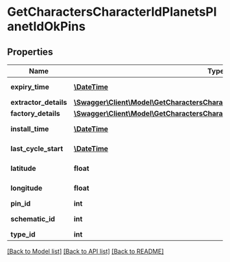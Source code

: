 # GetCharactersCharacterIdPlanetsPlanetIdOkPins

## Properties
Name | Type | Description | Notes
------------ | ------------- | ------------- | -------------
**expiry_time** | [**\DateTime**](\DateTime.md) | expiry_time string | [optional] 
**extractor_details** | [**\Swagger\Client\Model\GetCharactersCharacterIdPlanetsPlanetIdOkExtractorDetails**](GetCharactersCharacterIdPlanetsPlanetIdOkExtractorDetails.md) |  | [optional] 
**factory_details** | [**\Swagger\Client\Model\GetCharactersCharacterIdPlanetsPlanetIdOkFactoryDetails**](GetCharactersCharacterIdPlanetsPlanetIdOkFactoryDetails.md) |  | [optional] 
**install_time** | [**\DateTime**](\DateTime.md) | install_time string | [optional] 
**last_cycle_start** | [**\DateTime**](\DateTime.md) | last_cycle_start string | [optional] 
**latitude** | **float** | latitude number | 
**longitude** | **float** | longitude number | 
**pin_id** | **int** | pin_id integer | 
**schematic_id** | **int** | schematic_id integer | [optional] 
**type_id** | **int** | type_id integer | 

[[Back to Model list]](../README.md#documentation-for-models) [[Back to API list]](../README.md#documentation-for-api-endpoints) [[Back to README]](../README.md)


